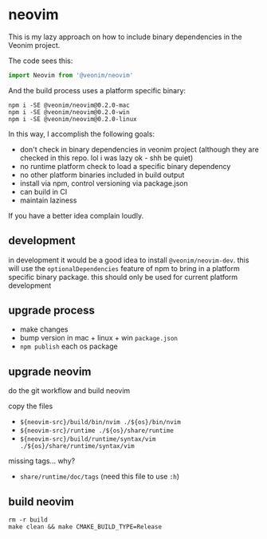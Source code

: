 # neovim

This is my lazy approach on how to include binary dependencies in the Veonim project.

The code sees this:
```javascript
import Neovim from '@veonim/neovim'
```

And the build process uses a platform specific binary:
```
npm i -SE @veonim/neovim@0.2.0-mac
npm i -SE @veonim/neovim@0.2.0-win
npm i -SE @veonim/neovim@0.2.0-linux
```

In this way, I accomplish the following goals:

- don't check in binary dependencies in veonim project (although they are checked in this repo. lol i was lazy ok - shh be quiet)
- no runtime platform check to load a specific binary dependency
- no other platform binaries included in build output
- install via npm, control versioning via package.json
- can build in CI
- maintain laziness

If you have a better idea complain loudly.

## development

in development it would be a good idea to install `@veonim/neovim-dev`. this will use the `optionalDependencies` feature of npm to bring in a platform specific binary package. this should only be used for current platform development

## upgrade process

- make changes
- bump version in mac + linux + win `package.json`
- `npm publish` each os package

## upgrade neovim

do the git workflow and build neovim

copy the files
- `${neovim-src}/build/bin/nvim ./${os}/bin/nvim`
- `${neovim-src}/runtime ./${os}/share/runtime`
- `${neovim-src}/build/runtime/syntax/vim ./${os}/share/runtime/syntax/vim`

missing tags... why?
- `share/runtime/doc/tags` (need this file to use `:h`)

## build neovim
```
rm -r build
make clean && make CMAKE_BUILD_TYPE=Release
```
